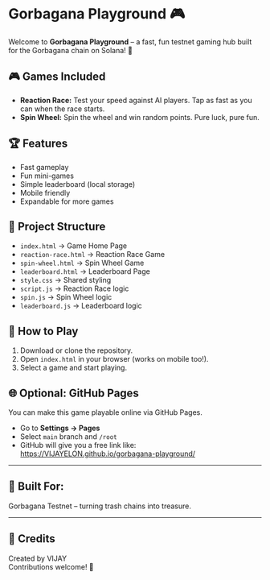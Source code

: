 # Gorbagana Playground 🎮

Welcome to **Gorbagana Playground** – a fast, fun testnet gaming hub built for the Gorbagana chain on Solana! 🚀

## 🎮 Games Included
- **Reaction Race:** Test your speed against AI players. Tap as fast as you can when the race starts.
- **Spin Wheel:** Spin the wheel and win random points. Pure luck, pure fun.

## 🏆 Features
- Fast gameplay
- Fun mini-games
- Simple leaderboard (local storage)
- Mobile friendly
- Expandable for more games

## 📂 Project Structure
- `index.html` → Game Home Page
- `reaction-race.html` → Reaction Race Game
- `spin-wheel.html` → Spin Wheel Game
- `leaderboard.html` → Leaderboard Page
- `style.css` → Shared styling
- `script.js` → Reaction Race logic
- `spin.js` → Spin Wheel logic
- `leaderboard.js` → Leaderboard logic

## 📱 How to Play
1. Download or clone the repository.
2. Open `index.html` in your browser (works on mobile too!).
3. Select a game and start playing.

## 🌐 Optional: GitHub Pages
You can make this game playable online via GitHub Pages.
- Go to **Settings → Pages**
- Select `main` branch and `/root`
- GitHub will give you a free link like: https://VIJAYELON.github.io/gorbagana-playground/
- ---

## 🚀 Built For:
Gorbagana Testnet – turning trash chains into treasure.

---

## 📣 Credits
Created by VIJAY  
Contributions welcome! 🎉
